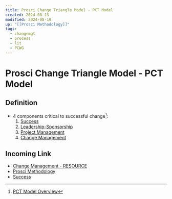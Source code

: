 ```yaml
---
title: Prosci Change Triangle Model - PCT Model
created: 2024-08-13
modified: 2024-08-19
up: "[[Prosci Methodology]]"
tags:
  - changemgt
  - process
  - lit
  - PCWG
---
```

# Prosci Change Triangle Model - PCT Model

## Definition
- 4 components critical to successful change[^1]:
	1. [Success](./Success.md)
	2. [Leadership-Sponsorship](Leadership-Sponsorship.md)
	3. [Project Management](Project%20Management.md)
	4. [Change Management](Change%20Management.md)
## Incoming Link
- [Change Management - RESOURCE](./Change%20Management%20-%20RESOURCE.md)
- [Prosci Methodology](./Prosci%20Methodology.md)
- [Success](./Success.md)


[^1]: [PCT Model Overview](https://www.prosci.com/methodology/pct-model)
